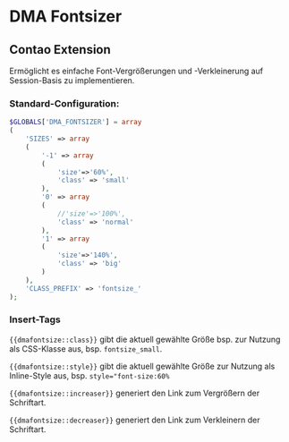 # DMA Fontsizer

## Contao Extension

Ermöglicht es einfache Font-Vergrößerungen und -Verkleinerung auf Session-Basis zu implementieren.

### Standard-Configuration:
```php
$GLOBALS['DMA_FONTSIZER'] = array
(
    'SIZES' => array
    (
        '-1' => array
        (
            'size'=>'60%',
            'class' => 'small'
        ),
        '0' => array
        (
            //'size'=>'100%',
            'class' => 'normal'
        ),
        '1' => array
        (
            'size'=>'140%',
            'class' => 'big'
        )
    ),
    'CLASS_PREFIX' => 'fontsize_'
);
```

### Insert-Tags
`{{dmafontsize::class}}` gibt die aktuell gewählte Größe bsp. zur Nutzung als CSS-Klasse aus, bsp. `fontsize_small`.

`{{dmafontsize::style}}` gibt die aktuell gewählte Größe zur Nutzung als Inline-Style aus, bsp. `style="font-size:60%`

`{{dmafontsize::increaser}}` generiert den Link zum Vergrößern der Schriftart.

`{{dmafontsize::decreaser}}` generiert den Link zum Verkleinern der Schriftart.

